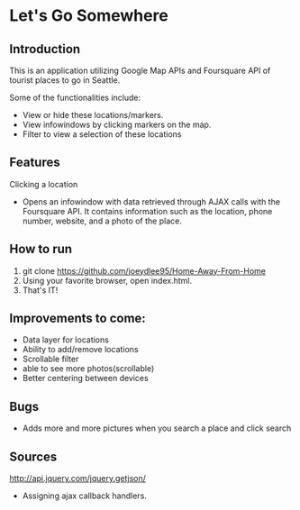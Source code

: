 # Let's Go Somewhere

## Introduction
This is an application utilizing Google Map APIs and Foursquare API of tourist places to go in Seattle.

Some of the functionalities include: 
- View or hide these locations/markers.
- View infowindows by clicking markers on the map.
- Filter to view a selection of these locations

## Features
Clicking a location 
  * Opens an infowindow with data retrieved through AJAX calls with the Foursquare API. It contains information such as the location, phone number, website, and a photo of the place.


## How to run
1. git clone https://github.com/joeydlee95/Home-Away-From-Home
2. Using your favorite browser, open index.html.
3. That's IT!


## Improvements to come:
- Data layer for locations
- Ability to add/remove locations
- Scrollable filter
- able to see more photos(scrollable)
- Better centering between devices

## Bugs
- Adds more and more pictures when you search a place and click search

## Sources
http://api.jquery.com/jquery.getjson/
  - Assigning ajax callback handlers.
